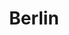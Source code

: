 ---
layout: photo_set
title: Berlin
permalink: /extracurricular/
description: "An example photo gallery."

photos:
    set: berlin
    size: 3
---